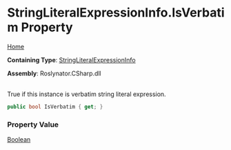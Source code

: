 # StringLiteralExpressionInfo\.IsVerbatim Property

[Home](../../../../../README.md)

**Containing Type**: [StringLiteralExpressionInfo](../README.md)

**Assembly**: Roslynator\.CSharp\.dll

\
True if this instance is verbatim string literal expression\.

```csharp
public bool IsVerbatim { get; }
```

### Property Value

[Boolean](https://docs.microsoft.com/en-us/dotnet/api/system.boolean)


